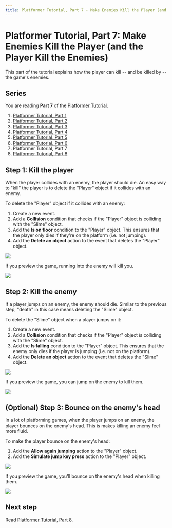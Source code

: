 ```yaml
---
title: Platformer Tutorial, Part 7 - Make Enemies Kill the Player (and the Player Kill the Enemies)
---
```

# Platformer Tutorial, Part 7: Make Enemies Kill the Player (and the Player Kill the Enemies)

This part of the tutorial explains how the player can kill -- and be killed by -- the game's enemies.

## Series

You are reading **Part 7** of the [Platformer Tutorial](/gdevelop5/tutorials/platformer/start).

1. [Platformer Tutorial, Part 1](/gdevelop5/tutorials/platformer/start)
2. [Platformer Tutorial, Part 2](/gdevelop5/tutorials/platformer/part-2)
3. [Platformer Tutorial, Part 3](/gdevelop5/tutorials/platformer/part-3)
4. [Platformer Tutorial, Part 4](/gdevelop5/tutorials/platformer/part-4)
5. [Platformer Tutorial, Part 5](/gdevelop5/tutorials/platformer/part-5)
6. [Platformer Tutorial, Part 6](/gdevelop5/tutorials/platformer/part-6)
7. Platformer Tutorial, Part 7
8. [Platformer Tutorial, Part 8](/gdevelop5/tutorials/platformer/part-8)


## Step 1: Kill the player

When the player collides with an enemy, the player should die. An easy way to "kill" the player is to delete the "Player" object if it collides with an enemy.

To delete the "Player" object if it collides with an enemy:

1. Create a new event.
2. Add a **Collision** condition that checks if the "Player" object is colliding with the "Slime" object.
3. Add the **Is on floor** condition to the "Player" object. This ensures that the player only dies if they're on the platform (i.e. not jumping).
4. Add the **Delete an object** action to the event that deletes the "Player" object.

![](/gdevelop5/tutorials/platformer/07-01-kill-player.jpg)

If you preview the game, running into the enemy will kill you.

![](/gdevelop5/tutorials/platformer/07-02-killing-player-preview.gif)

## Step 2: Kill the enemy

If a player jumps on an enemy, the enemy should die. Similar to the previous step, "death" in this case means deleting the "Slime" object.

To delete the "Slime" object when a player jumps on it:

1. Create a new event.
2. Add a **Collision** condition that checks if the "Player" object is colliding with the "Slime" object.
3. Add the **Is falling** condition to the "Player" object. This ensures that the enemy only dies if the player is jumping (i.e. not on the platform).
4. Add the **Delete an object** action to the event that deletes the "Slime" object.

![](/gdevelop5/tutorials/platformer/07-03-kill-enemy.jpg)

If you preview the game, you can jump on the enemy to kill them.

![](/gdevelop5/tutorials/platformer/07-04-killing-enemy-preview.gif)

## (Optional) Step 3: Bounce on the enemy's head

In a lot of platforming games, when the player jumps on an enemy, the player bounces on the enemy's head. This is makes killing an enemy feel more fluid.

To make the player bounce on the enemy's head:

1. Add the **Allow again jumping** action to the "Player" object.
2. Add the **Simulate jump key press** action to the "Player" object.

![](/gdevelop5/tutorials/platformer/07-05-bounce-kill.jpg)

If you preview the game, you'll bounce on the enemy's head when killing them.

![](/gdevelop5/tutorials/platformer/07-06-killing-enemy-bounce-preview.gif)

## Next step

Read [Platformer Tutorial, Part 8](/gdevelop5/tutorials/platformer/part-8).